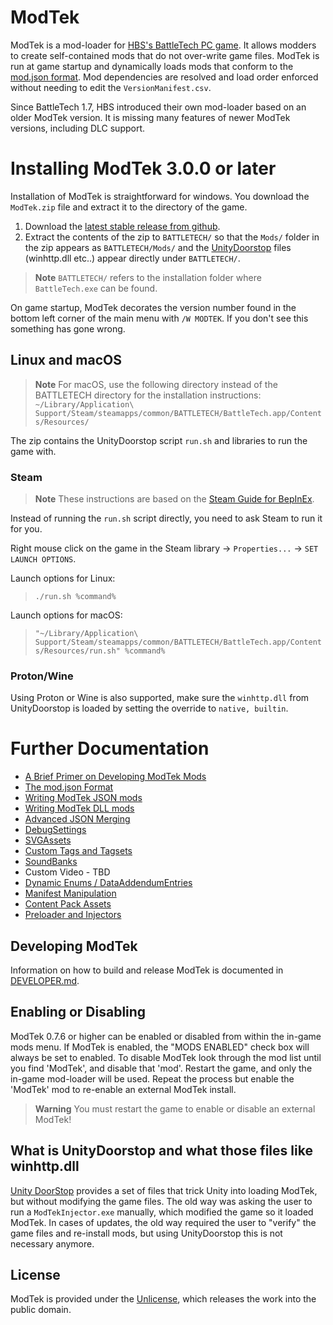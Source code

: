 # ModTek

ModTek is a mod-loader for [HBS's BattleTech PC game](https://harebrained-schemes.com/battletech/). It allows modders to create self-contained mods that do not over-write game files. ModTek is run at game startup and dynamically loads mods that conform to the [mod.json format](https://github.com/BattletechModders/ModTek/wiki/The-mod.json-format). Mod dependencies are resolved and load order enforced without needing to edit the `VersionManifest.csv`.

Since BattleTech 1.7, HBS introduced their own mod-loader based on an older ModTek version. It is missing many features of newer ModTek versions, including DLC support.

# Installing ModTek 3.0.0 or later

Installation of ModTek is straightforward for windows. You download the `ModTek.zip` file and extract it to the directory of the game.

1. Download the [latest stable release from github](https://github.com/BattletechModders/ModTek/releases).
1. Extract the contents of the zip to `BATTLETECH/` so that the `Mods/` folder in the zip appears as `BATTLETECH/Mods/` and the [UnityDoorstop](https://github.com/NeighTools/UnityDoorstop) files (winhttp.dll etc..) appear directly under `BATTLETECH/`.

> **Note**
> `BATTLETECH/` refers to the installation folder where `BattleTech.exe` can be found.

On game startup, ModTek decorates the version number found in the bottom left corner of the main menu with `/W MODTEK`. If you don't see this something has gone wrong.

## Linux and macOS

> **Note**
> For macOS, use the following directory instead of the BATTLETECH directory for the installation instructions:
> `~/Library/Application\ Support/Steam/steamapps/common/BATTLETECH/BattleTech.app/Contents/Resources/`

The zip contains the UnityDoorstop script `run.sh` and libraries to run the game with.

### Steam

> **Note**
> These instructions are based on the [Steam Guide for BepInEx](https://docs.bepinex.dev/master/articles/advanced/steam_interop.html).

Instead of running the `run.sh` script directly, you need to ask Steam to run it for you.

Right mouse click on the game in the Steam library -> `Properties...` -> `SET LAUNCH OPTIONS`.

Launch options for Linux:
> `./run.sh %command%`

Launch options for macOS:
> `"~/Library/Application\ Support/Steam/steamapps/common/BATTLETECH/BattleTech.app/Contents/Resources/run.sh" %command%`

### Proton/Wine

Using Proton or Wine is also supported, make sure the `winhttp.dll` from UnityDoorstop is loaded by setting the override to `native, builtin`.

# Further Documentation

- [A Brief Primer on Developing ModTek Mods](doc/PRIMER.md)
- [The mod.json Format](doc/MOD_JSON_FORMAT.md)
- [Writing ModTek JSON mods](doc/MOD_JSON.md)
- [Writing ModTek DLL mods](doc/MOD_DLL.md)
- [Advanced JSON Merging](doc/ADVANCED_JSON_MERGING.md)
- [DebugSettings](doc/CUSTOM_TYPE_DEBUGSETTINGS.md)
- [SVGAssets](doc/CUSTOM_TYPE_SVGASSET.md)
- [Custom Tags and Tagsets](doc/CUSTOM_TYPE_CUSTOMTAGS.md)
- [SoundBanks](doc/CUSTOM_TYPE_SOUNDBANKS.md)
- Custom Video - TBD
- [Dynamic Enums / DataAddendumEntries](doc/DATA_ADDENDUM_ENTRIES.md)
- [Manifest Manipulation](doc/MANIFEST.md)
- [Content Pack Assets](doc/CONTENT_PACK_ASSETS.md)
- [Preloader and Injectors](doc/PRELOADER.md)

## Developing ModTek

Information on how to build and release ModTek is documented in [DEVELOPER.md](DEVELOPER.md).

## Enabling or Disabling

ModTek 0.7.6 or higher can be enabled or disabled from within the in-game mods menu. If ModTek is enabled, the  "MODS ENABLED" check box will always be set to enabled. To disable ModTek look through the mod list until you find 'ModTek', and disable that 'mod'. Restart the game, and only the in-game mod-loader will be used. Repeat the process but enable the 'ModTek' mod to re-enable an external ModTek install. 

> **Warning**
> You must restart the game to enable or disable an external ModTek!

## What is UnityDoorstop and what those files like winhttp.dll

[Unity DoorStop](https://github.com/NeighTools/UnityDoorstop) provides a set of files that trick Unity into loading ModTek, but without modifying the game files.
The old way was asking the user to run a `ModTekInjector.exe` manually, which modified the game so it loaded ModTek.
In cases of updates, the old way required the user to "verify" the game files and re-install mods, but using UnityDoorstop this is not necessary anymore.

## License

ModTek is provided under the [Unlicense](UNLICENSE), which releases the work into the public domain.
